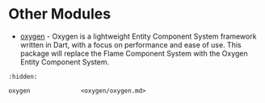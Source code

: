 # Other Modules

- [oxygen](oxygen/oxygen.md) - Oxygen is a lightweight Entity Component System framework written in
  Dart, with a focus on performance and ease of use.  This package will replace the Flame Component
  System with the Oxygen Entity Component System.

```{toctree}
:hidden:

oxygen              <oxygen/oxygen.md>
```
